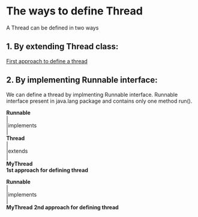 # The ways to define Thread
A Thread can be defined in two ways<br>
## **1. By extending Thread class:**
[First approach to define a thread](ExtendingThreadClass.md)

## **2. By implementing Runnable interface:**
We can define a thread by implmenting Runnable interface. Runnable interface present in java.lang package and contains only one method run().

**Runnable**<br>
|          
|implements<br>
|             
**Thread**<br>
|             
|extends   
|        
**MyThread**<br>
**1st approach for defining thread**


**Runnable**<br>
|<br>
|implements<br>
|<br>
**MyThread**
**2nd approach for defining thread**
